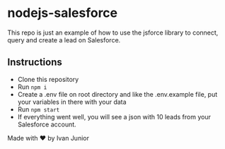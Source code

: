 # nodejs-salesforce
This repo is just an example of how to use the jsforce library to connect, query and create a lead on Salesforce.

## Instructions
- Clone this repository
- Run `npm i` 
- Create a .env file on root directory and like the .env.example file, put your variables in there with your data
- Run `npm start` 
- If everything went well, you will see a json with 10 leads from your Salesforce account.

Made with ❤️ by Ivan Junior